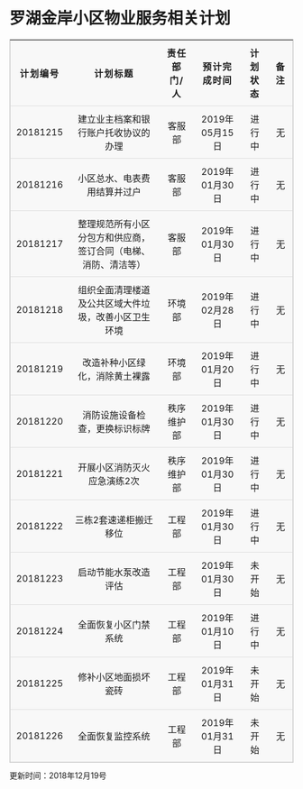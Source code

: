 
# 罗湖金岸小区物业服务相关计划

<style>
body {
  line-height: 1.25;
}

table {
  border: 1px solid #ccc;
  border-collapse: collapse;
  margin: 0;
  padding: 0;
  width: 100%;
  table-layout: fixed;
}

table caption {
  font-size: 1.5em;
  margin: .5em 0 .75em;
}

table tr {
  background-color: #f8f8f8;
  border: 1px solid #ddd;
  padding: .35em;
}

table th,
table td {
  padding: .625em;
  text-align: center;
}

table th {
  font-size: 1em;
  letter-spacing: .1em;
  text-transform: uppercase;
}

@media screen and (max-width: 600px) {
  table {
    border: 0;
  }

  table caption {
    font-size: 1.3em;
  }

  table thead {
    border: none;
    clip: rect(0 0 0 0);
    height: 1px;
    margin: -1px;
    overflow: hidden;
    padding: 0;
    position: absolute;
    width: 1px;
  }

  table tr {
    border-bottom: 3px solid #ddd;
    display: block;
    margin-bottom: .625em;
  }

  table td {
    border-bottom: 1px solid #ddd;
    display: block;
    font-size: 1em;
    text-align: right;
  }

  table td::before {
    /*
    * aria-label has no advantage, it won't be read inside a table
    content: attr(aria-label);
    */
    content: attr(data-label);
    float: left;
    font-weight: bold;
    text-transform: uppercase;
  }

  table td:last-child {
    border-bottom: 0;
  }
}

</style>

<table>
  <thead>
    <tr>
      <th scope="col">计划编号</th>
      <th scope="col">计划标题</th>
      <th scope="col">责任部门/人</th>
      <th scope="col">预计完成时间</th>
      <th scope="col">计划状态</th>
      <th scope="col">备注</th>
    </tr>
  </thead>
  <tbody>
  <!------------------------ 正文从这里开始  --------------------------------->

  
  














<tr>
<td data-label="计划编号">20181215</td>
<td data-label="计划标题">建立业主档案和银行账户托收协议的办理</td>
<td data-label="责任部门/人">客服部</td>
<td data-label="预计完成时间">2019年05月15日</td>
<td data-label="计划状态">进行中</td>
<td data-label="备注">无</td>
</tr>
<tr>
<td data-label="计划编号">20181216</td>
<td data-label="计划标题">小区总水、电表费用结算并过户</td>
<td data-label="责任部门/人">客服部</td>
<td data-label="预计完成时间">2019年01月30日</td>
<td data-label="计划状态">进行中</td>
<td data-label="备注">无</td>
</tr>
<tr>
<td data-label="计划编号">20181217</td>
<td data-label="计划标题">整理规范所有小区分包方和供应商，签订合同（电梯、消防、清洁等）</td>
<td data-label="责任部门/人">客服部</td>
<td data-label="预计完成时间">2019年01月30日</td>
<td data-label="计划状态">进行中</td>
<td data-label="备注">无</td>
</tr>
<tr>
<td data-label="计划编号">20181218</td>
<td data-label="计划标题">组织全面清理楼道及公共区域大件垃圾，改善小区卫生环境</td>
<td data-label="责任部门/人">环境部</td>
<td data-label="预计完成时间">2019年02月28日</td>
<td data-label="计划状态">进行中</td>
<td data-label="备注">无</td>
</tr>
<tr>
<td data-label="计划编号">20181219</td>
<td data-label="计划标题">改造补种小区绿化，消除黄土裸露</td>
<td data-label="责任部门/人">环境部</td>
<td data-label="预计完成时间">2019年01月20日</td>
<td data-label="计划状态">进行中</td>
<td data-label="备注">无</td>
</tr>
<tr>
<td data-label="计划编号">20181220</td>
<td data-label="计划标题">消防设施设备检查，更换标识标牌</td>
<td data-label="责任部门/人">秩序维护部</td>
<td data-label="预计完成时间">2019年01月30日</td>
<td data-label="计划状态">进行中</td>
<td data-label="备注">无</td>
</tr>
<tr>
<td data-label="计划编号">20181221</td>
<td data-label="计划标题">开展小区消防灭火应急演练2次</td>
<td data-label="责任部门/人">秩序维护部</td>
<td data-label="预计完成时间">2019年01月30日</td>
<td data-label="计划状态">进行中</td>
<td data-label="备注">无</td>
</tr>
<tr>
<td data-label="计划编号">20181222</td>
<td data-label="计划标题">三栋2套速递柜搬迁移位</td>
<td data-label="责任部门/人">工程部</td>
<td data-label="预计完成时间">2019年01月30日</td>
<td data-label="计划状态">进行中</td>
<td data-label="备注">无</td>
</tr>
<tr>
<td data-label="计划编号">20181223</td>
<td data-label="计划标题">启动节能水泵改造评估</td>
<td data-label="责任部门/人">工程部</td>
<td data-label="预计完成时间">2019年01月30日</td>
<td data-label="计划状态">未开始</td>
<td data-label="备注">无</td>
</tr>
<tr>
<td data-label="计划编号">20181224</td>
<td data-label="计划标题">全面恢复小区门禁系统</td>
<td data-label="责任部门/人">工程部</td>
<td data-label="预计完成时间">2019年01月10日</td>
<td data-label="计划状态">进行中</td>
<td data-label="备注">无</td>
</tr>
<tr>
<td data-label="计划编号">20181225</td>
<td data-label="计划标题">修补小区地面损坏瓷砖</td>
<td data-label="责任部门/人">工程部</td>
<td data-label="预计完成时间">2019年01月31日</td>
<td data-label="计划状态">未开始</td>
<td data-label="备注">无</td>
</tr>
<tr>
<td data-label="计划编号">20181226</td>
<td data-label="计划标题">全面恢复监控系统</td>
<td data-label="责任部门/人">工程部</td>
<td data-label="预计完成时间">2019年01月31日</td>
<td data-label="计划状态">未开始</td>
<td data-label="备注">无</td>
</tr>








  </tbody>
</table>

更新时间：2018年12月19号
